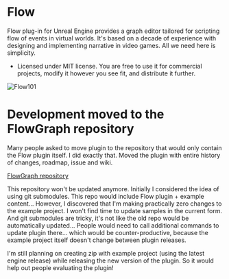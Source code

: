 # Flow

Flow plug-in for Unreal Engine provides a graph editor tailored for scripting flow of events in virtual worlds. It's based on a decade of experience with designing and implementing narrative in video games. All we need here is simplicity.
* Licensed under MIT license. You are free to use it for commercial projects, modify it however you see fit, and distribute it further.

![Flow101](https://user-images.githubusercontent.com/5065057/103543817-6d924080-4e9f-11eb-87d9-15ab092c3875.png)

# Development moved to the FlowGraph repository
Many people asked to move plugin to the repository that would only contain the Flow plugin itself.
I did exactly that. Moved the plugin with entire history of changes, roadmap, issue and wiki.

[FlowGraph repository](https://github.com/MothCocoon/FlowGraph)

This repository won't be updated anymore.
Initially I considered the idea of using git submodules. This repo would include Flow plugin + example content... However, I discovered that I'm making practically zero changes to the example project. I won't find time to update samples in the current form. 
And git submodules are tricky, it's not like the old repo would be automatically updated... People would need to call additional commands to update plugin there... which would be counter-productive, because the example project itself doesn't change between plugin releases.

I'm still planning on creating zip with example project (using the latest engine release) while releasing the new version of the plugin. So it would help out people evaluating the plugin!
